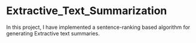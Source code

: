 # Extractive_Text_Summarization
In this project, I have implemented a sentence-ranking based algorithm for generating Extractive text summaries.
